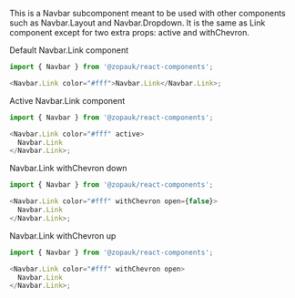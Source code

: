 This is a Navbar subcomponent meant to be used with other components such as Navbar.Layout and Navbar.Dropdown.
It is the same as Link component except for two extra props: active and withChevron.

Default Navbar.Link component

```js { "props": { "style": { "backgroundColor": "#00B9A7", "border": "none" } } }
import { Navbar } from '@zopauk/react-components';

<Navbar.Link color="#fff">Navbar.Link</Navbar.Link>;
```

Active Navbar.Link component

```js { "props": { "style": { "backgroundColor": "#00B9A7", "border": "none" } } }
import { Navbar } from '@zopauk/react-components';

<Navbar.Link color="#fff" active>
  Navbar.Link
</Navbar.Link>;
```

Navbar.Link withChevron down

```js { "props": { "style": { "backgroundColor": "#00B9A7", "border": "none" } } }
import { Navbar } from '@zopauk/react-components';

<Navbar.Link color="#fff" withChevron open={false}>
  Navbar.Link
</Navbar.Link>;
```

Navbar.Link withChevron up

```js { "props": { "style": { "backgroundColor": "#00B9A7", "border": "none" } } }
import { Navbar } from '@zopauk/react-components';

<Navbar.Link color="#fff" withChevron open>
  Navbar.Link
</Navbar.Link>;
```
